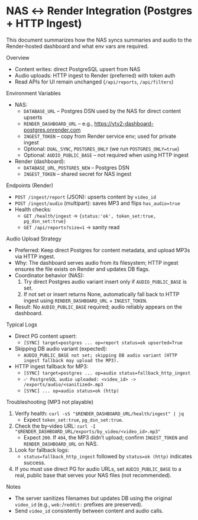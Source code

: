 # NAS ↔ Render Integration (Postgres + HTTP Ingest)

This document summarizes how the NAS syncs summaries and audio to the Render‑hosted dashboard and what env vars are required.

Overview
- Content writes: direct PostgreSQL upsert from NAS
- Audio uploads: HTTP ingest to Render (preferred) with token auth
- Read APIs for UI remain unchanged (`/api/reports`, `/api/filters`)

Environment Variables
- NAS:
  - `DATABASE_URL` – Postgres DSN used by the NAS for direct content upserts
  - `RENDER_DASHBOARD_URL` – e.g., https://ytv2-dashboard-postgres.onrender.com
  - `INGEST_TOKEN` – copy from Render service env; used for private ingest
  - Optional: `DUAL_SYNC`, `POSTGRES_ONLY` (we run `POSTGRES_ONLY=true`)
  - Optional: `AUDIO_PUBLIC_BASE` – not required when using HTTP ingest
- Render (dashboard):
  - `DATABASE_URL_POSTGRES_NEW` – Postgres DSN
  - `INGEST_TOKEN` – shared secret for NAS ingest

Endpoints (Render)
- `POST /ingest/report` (JSON): upserts content by `video_id`
- `POST /ingest/audio` (multipart): saves MP3 and flips `has_audio=true`
- Health checks:
  - `GET /health/ingest` → `{status:'ok', token_set:true, pg_dsn_set:true}`
  - `GET /api/reports?size=1` → sanity read

Audio Upload Strategy
- Preferred: Keep direct Postgres for content metadata, and upload MP3s via HTTP ingest.
- Why: The dashboard serves audio from its filesystem; HTTP ingest ensures the file exists on Render and updates DB flags.
- Coordinator behavior (NAS):
  1) Try direct Postgres audio variant insert only if `AUDIO_PUBLIC_BASE` is set.
  2) If not set or insert returns None, automatically fall back to HTTP ingest using `RENDER_DASHBOARD_URL` + `INGEST_TOKEN`.
- Result: No `AUDIO_PUBLIC_BASE` required; audio reliably appears on the dashboard.

Typical Logs
- Direct PG content upsert:
  - `[SYNC] target=postgres ... op=report status=ok upserted=True`
- Skipping DB audio variant (expected):
  - `AUDIO_PUBLIC_BASE not set; skipping DB audio variant (HTTP ingest fallback may upload the MP3).`
- HTTP ingest fallback for MP3:
  - `[SYNC] target=postgres ... op=audio status=fallback_http_ingest`
  - `✅ PostgreSQL audio uploaded: <video_id> -> /exports/audio/<sanitized>.mp3`
  - `[SYNC] ... op=audio status=ok (http)`

Troubleshooting (MP3 not playable)
1) Verify health: `curl -sS "$RENDER_DASHBOARD_URL/health/ingest" | jq`
   - Expect `token_set:true`, `pg_dsn_set:true`.
2) Check the by‑video URL: `curl -I "$RENDER_DASHBOARD_URL/exports/by_video/<video_id>.mp3"`
   - Expect `200`. If `404`, the MP3 didn’t upload; confirm `INGEST_TOKEN` and `RENDER_DASHBOARD_URL` on NAS.
3) Look for fallback logs:
   - `status=fallback_http_ingest` followed by `status=ok (http)` indicates success.
4) If you must use direct PG for audio URLs, set `AUDIO_PUBLIC_BASE` to a real, public base that serves your NAS files (not recommended).

Notes
- The server sanitizes filenames but updates DB using the original `video_id` (e.g., `web:`/`reddit:` prefixes are preserved).
- Send `video_id` consistently between content and audio calls.

